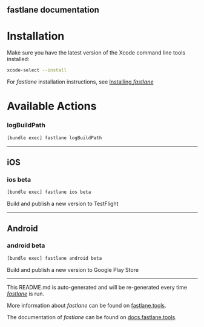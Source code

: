 fastlane documentation
----

# Installation

Make sure you have the latest version of the Xcode command line tools installed:

```sh
xcode-select --install
```

For _fastlane_ installation instructions, see [Installing _fastlane_](https://docs.fastlane.tools/#installing-fastlane)

# Available Actions

### logBuildPath

```sh
[bundle exec] fastlane logBuildPath
```



----


## iOS

### ios beta

```sh
[bundle exec] fastlane ios beta
```

Build and publish a new version to TestFlight

----


## Android

### android beta

```sh
[bundle exec] fastlane android beta
```

Build and publish a new version to Google Play Store

----

This README.md is auto-generated and will be re-generated every time [_fastlane_](https://fastlane.tools) is run.

More information about _fastlane_ can be found on [fastlane.tools](https://fastlane.tools).

The documentation of _fastlane_ can be found on [docs.fastlane.tools](https://docs.fastlane.tools).
